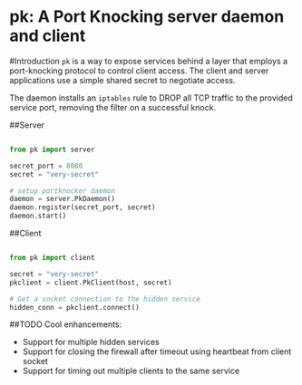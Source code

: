 pk: A Port Knocking server daemon and client
===

#Introduction
`pk` is a way to expose services behind a layer that employs a port-knocking protocol to control client access. The client and server applications use a simple shared secret to negotiate access. 

The daemon installs an `iptables` rule to DROP all TCP traffic to the provided service port, removing the filter on a successful knock.

##Server

```python

from pk import server

secret_port = 8080
secret = "very-secret"

# setup portknocker daemon
daemon = server.PkDaemon()
daemon.register(secret_port, secret)
daemon.start()
```

##Client

```python

from pk import client

secret = "very-secret"
pkclient = client.PkClient(host, secret)

# Get a socket connection to the hidden service
hidden_conn = pkclient.connect()
```

##TODO
Cool enhancements:

 - Support for multiple hidden services
 - Support for closing the firewall after timeout using heartbeat from client socket
 - Support for timing out multiple clients to the same service

